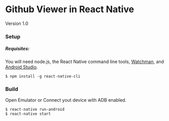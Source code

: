 # Github Viewer in React Native 
Version 1.0

### Setup

##### Requisites:


You will need node.js, the React Native command line tools, [Watchman](https://facebook.github.io/watchman), and [Android Studio](https://developer.android.com/studio/install.html).

	$ npm install -g react-native-cli


### Build

Open Emulator or Connect yout device with ADB enabled.

    $ react-native run-android
    $ react-native start